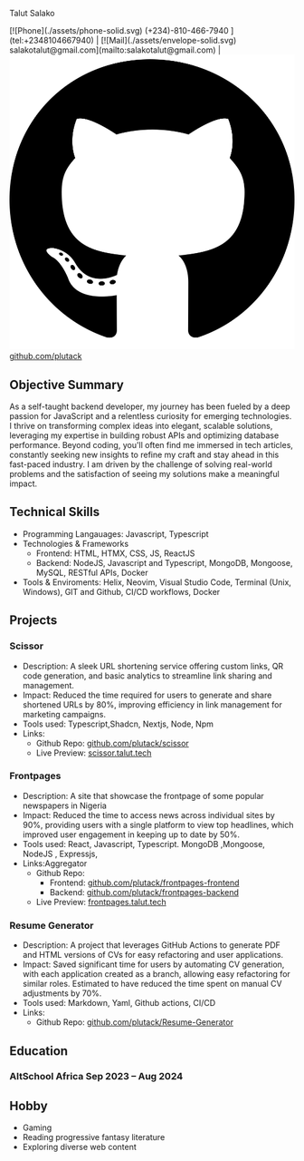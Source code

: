 <link rel="stylesheet"  href="./style.css">

<span class="name">Talut Salako</span>

<span class="basic-information">
[![Phone](./assets/phone-solid.svg) (+234)-810-466-7940 ](tel:+2348104667940) | 
[![Mail](./assets/envelope-solid.svg) salakotalut@gmail.com](mailto:salakotalut@gmail.com) | 
<a href="https://github.com/plutack" target="_blank">
  <img src="./assets/github.svg" alt="GitHub" /> github.com/plutack
</a>
</span>


## Objective Summary
As a self-taught backend developer, my journey has been fueled by a deep passion for JavaScript and a relentless curiosity for emerging technologies. I thrive on transforming complex ideas into elegant, scalable solutions, leveraging my expertise in building robust APIs and optimizing database performance. Beyond coding, you'll often find me immersed in tech articles, constantly seeking new insights to refine my craft and stay ahead in this fast-paced industry. I am driven by the challenge of solving real-world problems and the satisfaction of seeing my solutions make a meaningful impact.

## Technical Skills
- Programming Langauages: Javascript, Typescript
- Technologies & Frameworks
  - Frontend: HTML, HTMX, CSS, JS, ReactJS
  - Backend: NodeJS, Javascript and Typescript, MongoDB, Mongoose, MySQL, RESTful APIs, Docker
- Tools & Enviroments: Helix, Neovim, Visual Studio Code, Terminal (Unix, Windows), GIT and Github, CI/CD workflows, Docker

## Projects

### Scissor  
- Description: A sleek URL shortening service offering custom links, QR code generation, and basic analytics to streamline link sharing and management.
- Impact: Reduced the time required for users to generate and share shortened URLs by 80%, improving efficiency in link management for marketing campaigns.
- Tools used: Typescript,Shadcn,  Nextjs, Node, Npm
- Links:
    - Github Repo: [github.com/plutack/scissor](https://github.com/plutack/scissor)
    - Live Preview: [scissor.talut.tech](https://scissor.talut.tech)

### Frontpages  
- Description: A site that showcase the frontpage of some popular newspapers in Nigeria
- Impact: Reduced the time to access news across individual sites by 90%, providing users with a single platform to view top headlines, which improved user engagement in keeping up to date by 50%.
- Tools used: React, Javascript, Typescript. MongoDB ,Mongoose, NodeJS , Expressjs, 
- Links:Aggregator
    - Github Repo: 
      - Frontend: [github.com/plutack/frontpages-frontend](https://github.com/plutack/frontpages-frontend)
      - Backend: [github.com/plutack/frontpages-backend](https://github.com/plutack/frontpages-backend)
    - Live Preview: [frontpages.talut.tech](https://frontpages.talut.tech)

### Resume Generator  
- Description: A project that leverages GitHub Actions to generate PDF and HTML versions of CVs for easy refactoring and user applications.
- Impact: Saved significant time for users by automating CV generation, with each application created as a branch, allowing easy refactoring for similar roles. Estimated to have reduced the time spent on manual CV adjustments by 70%.
- Tools used: Markdown, Yaml, Github actions, CI/CD
- Links:
    - Github Repo: [github.com/plutack/Resume-Generator](https://github.com/plutack/Resume-Generator)

## Education

### AltSchool Africa  <span class="time">Sep 2023 – Aug 2024</span>

## Hobby
- Gaming
- Reading progressive fantasy literature
- Exploring diverse web content
